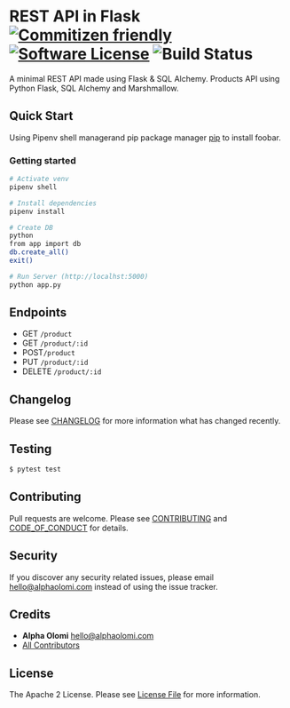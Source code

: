 # REST API in Flask [![Commitizen friendly](https://img.shields.io/badge/commitizen-friendly-brightgreen.svg)](http://commitizen.github.io/cz-cli/) [![Software License][ico-license]](LICENSE.md) ![Build Status][ico-travis]

A minimal REST API made using Flask & SQL Alchemy. Products API using Python Flask, SQL Alchemy and Marshmallow.

## Quick Start

Using Pipenv shell managerand pip package manager [pip](https://pip.pypa.io/en/stable/) to install foobar.

### Getting started

```bash
# Activate venv
pipenv shell

# Install dependencies
pipenv install
```

```bash
# Create DB
python
from app import db
db.create_all()
exit()

# Run Server (http://localhst:5000)
python app.py
```

## Endpoints

- GET `/product`
- GET `/product/:id`
- POST`/product`
- PUT `/product/:id`
- DELETE `/product/:id`

## Changelog

Please see [CHANGELOG](CHANGELOG.md) for more information what has changed recently.

## Testing

```bash
$ pytest test
```

## Contributing

Pull requests are welcome. Please see [CONTRIBUTING](./.github/CONTRIBUTING.md) and [CODE_OF_CONDUCT](./.github/CODE_OF_CONDUCT.md) for details.

## Security

If you discover any security related issues, please email [hello@alphaolomi.com](mailto:hello@alphaolomi.com) instead of using the issue tracker.

## Credits

- **Alpha Olomi** [hello@alphaolomi.com](hello@alphaolomi.com)
- [All Contributors][link-contributors]

## License

The Apache 2 License. Please see [License File](LICENSE) for more information.

[ico-license]: https://img.shields.io/badge/license-Apache2-brightgreen.svg?style=flat-square
[ico-travis]: https://img.shields.io/travis/alphaolomi/wazo/master.svg?style=flat-square
[link-author]: https://github.com/alphaolomi
[link-contributors]: ../../contributors
